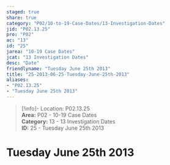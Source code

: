 ```yaml
---  
staged: true  
share: true  
category: "P02/10-to-19-Case-Dates/13-Investigation-Dates"  
jid: "P02.13.25"  
pro: "P02"  
ac: "13"  
id: "25"  
jarea: "10-19 Case Dates"  
jcat: "13 Investigation Dates"  
desc: "Date"  
friendlyname: "Tuesday June 25th 2013"  
title: "25-2013-06-25-Tuesday-June-25th-2013"  
aliases:   
- "P02.13.25"  
- "Tuesday June 25th 2013"  
---  
```

>[!info]- Location: P02.13.25  
>**Area:** P02 - 10-19 Case Dates  
>**Category:** 13 - 13 Investigation Dates  
>**ID:** 25 - Tuesday June 25th 2013  
  
# Tuesday June 25th 2013  
